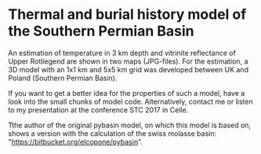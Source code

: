 # Thermal and burial history model of the Southern Permian Basin

An estimation of temperature in 3 km depth and vitrinite reflectance of Upper Rotliegend are shown in two maps (JPG-files).
For the estimation, a 3D model with an 1x1 km and 5x5 km grid was developed between UK and Poland (Southern Permian Basin). 

If you want to get a better idea for the properties of such a model, have a look into the small chunks of model code. Alternatively, contact me or listen to my presentation at the conference STC 2017 in Celle. 

Tthe author of the original pybasin model, on which this model is based on, shows a version with the calculation of the swiss molasse basin: "https://bitbucket.org/elcopone/pybasin".

